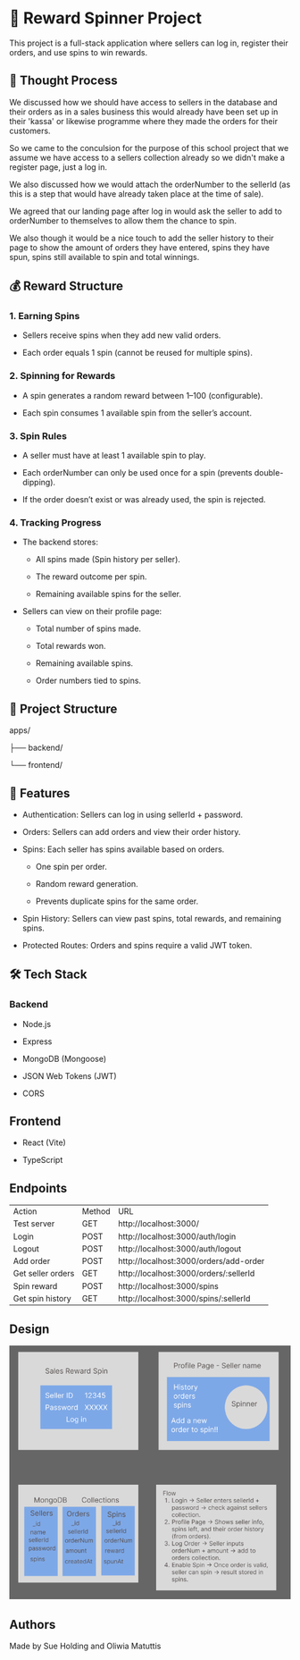 # 🎰 Reward Spinner Project

This project is a full-stack application where sellers can log in, register their orders, and use spins to win rewards.

## 🤔 Thought Process

We discussed how we should have access to sellers in the database and their orders as in a sales business this would already have been set up in their 'kassa' or likewise programme where they made the orders for their customers. 

So we came to the conculsion for the purpose of this school project that we assume we have access to a sellers collection already so we didn't make a register page, just a log in.

We also discussed how we would attach the orderNumber to the sellerId (as this is a step that would have already taken place at the time of sale). 

We agreed that our landing page after log in would ask the seller to add to orderNumber to themselves to allow them the chance to spin.

We also though it would be a nice touch to add the seller history to their page to show the amount of orders they have entered, spins they have spun, spins still available to spin and total winnings.

## 💰 Reward Structure

### 1. Earning Spins

- Sellers receive spins when they add new valid orders.

- Each order equals 1 spin (cannot be reused for multiple spins).

### 2. Spinning for Rewards

- A spin generates a random reward between 1–100 (configurable).

- Each spin consumes 1 available spin from the seller’s account.

### 3. Spin Rules

- A seller must have at least 1 available spin to play.

- Each orderNumber can only be used once for a spin (prevents double-dipping).

- If the order doesn’t exist or was already used, the spin is rejected.

### 4. Tracking Progress

- The backend stores:

    - All spins made (Spin history per seller).

    - The reward outcome per spin.

    - Remaining available spins for the seller.

- Sellers can view on their profile page:

    - Total number of spins made.

    - Total rewards won.

    - Remaining available spins.

    - Order numbers tied to spins.

## 📂 Project Structure

apps/

 ├── backend/

 └── frontend/

## 🚀 Features

- Authentication: Sellers can log in using sellerId + password.

- Orders: Sellers can add orders and view their order history.

- Spins: Each seller has spins available based on orders.

    - One spin per order.

    - Random reward generation.

    - Prevents duplicate spins for the same order.

- Spin History: Sellers can view past spins, total rewards, and remaining spins.

- Protected Routes: Orders and spins require a valid JWT token.

## 🛠️ Tech Stack

### Backend

- Node.js

- Express

- MongoDB (Mongoose)

- JSON Web Tokens (JWT)

- CORS

## Frontend

- React (Vite)

- TypeScript

## Endpoints

|                  |        |                                        |
|------------------|--------|----------------------------------------|
|Action            | Method | URL                                    |
|Test server       | GET	| http://localhost:3000/                 |
|Login	           | POST   | http://localhost:3000/auth/login       |
|Logout            | POST	| http://localhost:3000/auth/logout      |
|Add order         | POST   | http://localhost:3000/orders/add-order |
|Get seller orders | GET	| http://localhost:3000/orders/:sellerId |
|Spin reward	   | POST   | http://localhost:3000/spins            |
|Get spin history  | GET	| http://localhost:3000/spins/:sellerId  |

## Design

![design](design.png)

## Authors

Made by Sue Holding and Oliwia Matuttis